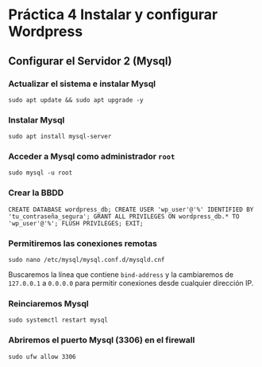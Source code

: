 # Práctica 4 Instalar y configurar Wordpress

## Configurar el Servidor 2 (Mysql)

### Actualizar el sistema e instalar Mysql

`sudo apt update && sudo apt upgrade -y`

### Instalar Mysql

`sudo apt install mysql-server`

### Acceder a Mysql como administrador `root`

`sudo mysql -u root`

### Crear la BBDD

`CREATE DATABASE wordpress_db;
   CREATE USER 'wp_user'@'%' IDENTIFIED BY 'tu_contraseña_segura';
   GRANT ALL PRIVILEGES ON wordpress_db.* TO 'wp_user'@'%';
   FLUSH PRIVILEGES;
   EXIT;`

### Permitiremos las conexiones remotas

`sudo nano /etc/mysql/mysql.conf.d/mysqld.cnf`

Buscaremos la línea que contiene `bind-address` y la cambiaremos de `127.0.0.1` a `0.0.0.0` para permitir conexiones desde cualquier dirección IP.

### Reinciaremos Mysql

`sudo systemctl restart mysql`

### Abriremos el puerto Mysql (3306) en el firewall

`sudo ufw allow 3306`


